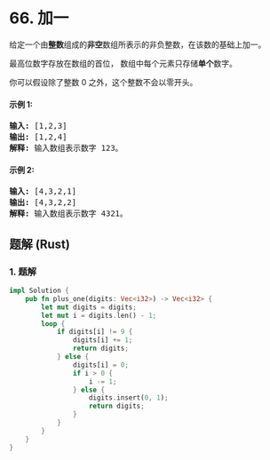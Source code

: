# 66. 加一
给定一个由**整数**组成的**非空**数组所表示的非负整数，在该数的基础上加一。

最高位数字存放在数组的首位， 数组中每个元素只存储**单个**数字。

你可以假设除了整数 0 之外，这个整数不会以零开头。

#### 示例 1:
<pre>
<strong>输入:</strong> [1,2,3]
<strong>输出:</strong> [1,2,4]
<strong>解释:</strong> 输入数组表示数字 123。
</pre>

#### 示例 2:
<pre>
<strong>输入:</strong> [4,3,2,1]
<strong>输出:</strong> [4,3,2,2]
<strong>解释:</strong> 输入数组表示数字 4321。
</pre>

## 题解 (Rust)

### 1. 题解
```Rust
impl Solution {
    pub fn plus_one(digits: Vec<i32>) -> Vec<i32> {
        let mut digits = digits;
        let mut i = digits.len() - 1;
        loop {
            if digits[i] != 9 {
                digits[i] += 1;
                return digits;
            } else {
                digits[i] = 0;
                if i > 0 {
                    i -= 1;
                } else {
                    digits.insert(0, 1);
                    return digits;
                }
            }
        }
    }
}
```
